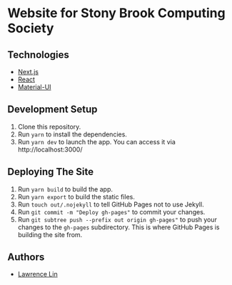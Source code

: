 # Website for Stony Brook Computing Society

## Technologies
- [Next.js](https://nextjs.org/)
- [React](https://reactjs.org/)
- [Material-UI](https://material-ui.com/)

## Development Setup
1. Clone this repository.
2. Run `yarn` to install the dependencies.
3. Run `yarn dev` to launch the app. You can access it via http://localhost:3000/

## Deploying The Site
1. Run `yarn build` to build the app.
2. Run `yarn export` to build the static files.
3. Run `touch out/.nojekyll` to tell GitHub Pages not to use Jekyll.
4. Run `git commit -m "Deploy gh-pages"` to commit your changes.
5. Run `git subtree push --prefix out origin gh-pages"` to push your changes to the `gh-pages` subdirectory. This is where GitHub Pages is building the site from.

## Authors
- [Lawrence Lin](https://github.com/law-lin)
